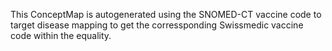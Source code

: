 <div markdown="1" class="stu-note">

This ConceptMap is autogenerated using the SNOMED-CT vaccine code to target disease mapping to get the corressponding Swissmedic vaccine code within the equality.

</div>